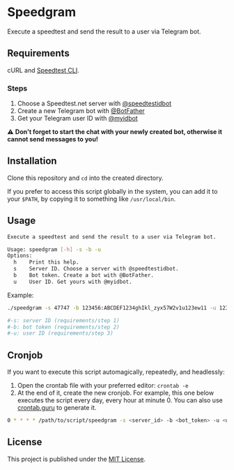 # Speedgram

Execute a speedtest and send the result to a user via Telegram bot.

## Requirements

cURL and [Speedtest CLI](https://www.speedtest.net/apps/cli).

### Steps

1. Choose a Speedtest.net server with [@speedtestidbot](https://telegram.me/speedtestidbot)
2. Create a new Telegram bot with [@BotFather](https://telegram.me/botfather)
3. Get your Telegram user ID with [@myidbot](https://telegram.me/myidbot)

⚠️  **Don't forget to start the chat with your newly created bot, otherwise it cannot send messages to you!**

## Installation

Clone this repository and `cd` into the created directory.

If you prefer to access this script globally in the system, you can add it to your `$PATH`, by copying it to something like `/usr/local/bin`.

## Usage

```bash
Execute a speedtest and send the result to a user via Telegram bot.

Usage: speedgram [-h] -s -b -u
Options:
  h    Print this help.
  s    Server ID. Choose a server with @speedtestidbot.
  b    Bot token. Create a bot with @BotFather.
  u    User ID. Get yours with @myidbot.
```

Example:

```bash
./speedgram -s 47747 -b 123456:ABCDEF1234ghIkl_zyx57W2v1u123ew11 -u 123456

#-s: server ID (requirements/step 1)
#-b: bot token (requirements/step 2)
#-u: user ID (requirements/step 3)
```

## Cronjob

If you want to execute this script automagically, repeatedly, and headlessly:

1. Open the crontab file with your preferred editor: `crontab -e`
2. At the end of it, create the new cronjob. For example, this one below executes the script every day, every hour at minute 0. You can also use [crontab.guru](https://crontab.guru/) to generate it.

```bash
0 * * * * /path/to/script/speedgram -s <server_id> -b <bot_token> -u <user_id>
```

## License

This project is published under the [MIT License](https://opensource.org/licenses/MIT).
